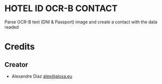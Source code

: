 HOTEL ID OCR-B CONTACT
=============
Parse OCR-B text (DNI & Passport) image and create a contact with the data readed


Credits
=======

Creator
------------

* Alexandre Díaz <alex@aloxa.eu>
